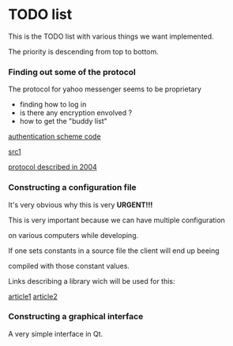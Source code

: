 # TODO list #

This is the TODO list with various things we want implemented.

The priority is descending from top to bottom.

### Finding out some of the protocol ###

The protocol for yahoo messenger seems to be proprietary
  * finding how to log in
  * is there any encryption envolved ?
  * how to get the "buddy list"

[authentication scheme code](http://search.cpan.org/src/VARUNK/Net-YMSG-1.2/YMSG/CRAM.pm)

[src1](http://search.cpan.org/src/VARUNK/Net-YMSG-1.2/YMSG.pm)

[protocol described in 2004](http://libyahoo2.sourceforge.net/ymsg-9.txt)


### Constructing a configuration file ###

It's very obvious why this is very **URGENT!!!**

This is very important because we can have multiple configuration

on various computers while developing.

If one sets constants in a source file the client will end up beeing

compiled with those constant values.

Links describing a library wich will be used for this:

[article1](http://www.xml.com/lpt/a/475)
[article2](http://www.codeproject.com/KB/XML/expatimpl.aspx?display=Print)

### Constructing a graphical interface ###

A very simple interface in Qt.